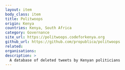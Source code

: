 ```yaml
---
layout: item
body_class: item
title: Politwoops
origin: Kenya
countries: Kenya, South Africa
category: Governance
site_url: https://politwoops.codeforkenya.org
github_url: https://github.com/propublica/politwoops
related: 
organisations: 
description: >
  A database of deleted tweets by Kenyan politicians
---
```

